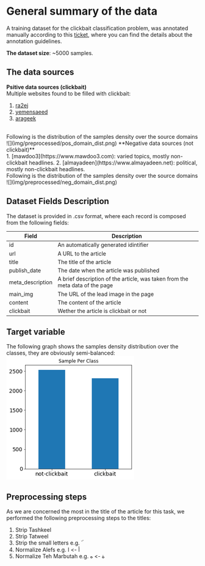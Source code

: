 # General summary of the data

A training dataset for the clickbait classification problem, was annotated manually according to this [ticket](https://app.asana.com/0/1136791723054817/1137014317091547/f), where you can find the details about the annotation guidelines.

**The dataset size**: ~5000 samples.

## The data sources

**Psitive data sources (clickbait)**<br>
Multiple websites found to be filled with clickbait:<br>
1. [ra2ej](https://www.ra2ej.com/)
2. [yemensaeed](https://www.yemensaeed.com)
3. [arageek](https://www.arageek.com/)
<br>
Following is the distribution of the samples density over the source domains
![](img/preprocessed/pos_domain_dist.png)
**Negative data sources (not clickbait)**<br>
1. [mawdoo3](https://www.mawdoo3.com): varied topics, mostly non-clickbait headlines.
2. [almayadeen](https://www.almayadeen.net): political, mostly non-clickbait headlines.
<br>
Following is the distribution of the samples density over the source domains
![](img/preprocessed/neg_domain_dist.png)

## Dataset Fields Description

The dataset is provided in .csv format, where each record is composed from the following fields:

|Field|Description|
|-----|-----------|
|id|An automatically generated idintifier|
|url|A URL to the article|
|title|The title of the article|
|publish_date|The date when the article was published|
|meta_description|A brief description of the article, was taken from the meta data of the page|
|main_img|The URL of the lead image in the page|
|content|The content of the article|
|clickbait|Wether the article is clickbait or not|

## Target variable

The following graph shows the samples density distribution over the classes, they are obviously semi-balanced:
![](img/preprocessed/class_dist.png)

## Preprocessing steps

As we are concerned the most in the title of the article for this task, we performed the following preprocessing steps to the titles:
1. Strip Tashkeel
2. Strip Tatweel
3. Strip the small letters e.g. ۜ
4. Normalize Alefs e.g. أ -> ا
5. Normalize Teh Marbutah e.g. ة -> ه

